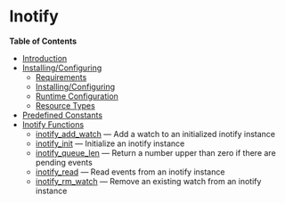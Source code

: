 Inotify
=======

**Table of Contents**

-   [Introduction](/intro/inotify.html)
-   [Installing/Configuring](/inotify/setup.html)
    -   [Requirements](/inotify/setup.html#Requirements)
    -   [Installing/Configuring](/inotify/setup.html#Installing/Configuring)
    -   [Runtime
        Configuration](/inotify/setup.html#Runtime%20Configuration)
    -   [Resource Types](/inotify/setup.html#Resource%20Types)
-   [Predefined Constants](/inotify/constants.html)
-   [Inotify Functions](/ref/inotify.html)
    -   [inotify\_add\_watch](/ref/inotify.html#inotify_add_watch) — Add
        a watch to an initialized inotify instance
    -   [inotify\_init](/ref/inotify.html#inotify_init) — Initialize an
        inotify instance
    -   [inotify\_queue\_len](/ref/inotify.html#inotify_queue_len) —
        Return a number upper than zero if there are pending events
    -   [inotify\_read](/ref/inotify.html#inotify_read) — Read events
        from an inotify instance
    -   [inotify\_rm\_watch](/ref/inotify.html#inotify_rm_watch) —
        Remove an existing watch from an inotify instance
